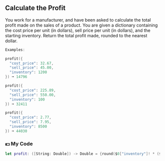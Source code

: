 ## Calculate the Profit

You work for a manufacturer, and have been asked to calculate the total profit made on the sales of a product. You are given a dictionary containing the cost price per unit (in dollars), sell price per unit (in dollars), and the starting inventory. Return the total profit made, rounded to the nearest dollar.

```swift
Examples:

profit({
  "cost_price": 32.67,
  "sell_price": 45.00,
  "inventory": 1200
}) ➞ 14796

profit({
  "cost_price": 225.89,
  "sell_price": 550.00,
  "inventory": 100
}) ➞ 32411

profit({
  "cost_price": 2.77,
  "sell_price": 7.95,
  "inventory": 8500
}) ➞ 44030
```
### 💵  My Code
```swift
let profit: ([String: Double]) -> Double = {round($0["inventory"]! * ($0["sell_price"]! - $0["cost_price"]!))}
```
